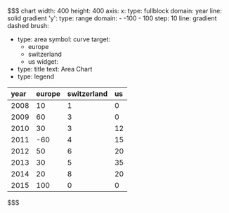 
$$$ chart
width: 400
height: 400
axis:
  x:
    type: fullblock
    domain: year
    line: solid gradient
  'y':
    type: range
    domain:
      - -100
      - 100
    step: 10
    line: gradient dashed
brush:
  - type: area
    symbol: curve
    target:
      - europe
      - switzerland
      - us
widget:
  - type: title
    text: Area Chart
  - type: legend

| year | europe | switzerland | us |
|:---- |:------ |:----------- |:-- |
| 2008 | 10     | 1           | 0  |
| 2009 | 60     | 3           | 0  |
| 2010 | 30     | 3           | 12 |
| 2011 | -60    | 4           | 15 |
| 2012 | 50     | 6           | 20 |
| 2013 | 30     | 5           | 35 |
| 2014 | 20     | 8           | 20 |
| 2015 | 100    | 0           | 0  |
$$$
